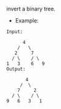 invert a binary tree.

- Example:

```
Input:

      4
    /   \ 
   2     7
  / \    / \
1   3    6   9
Output:

       4
     /  \
    7     2
  / \    / \
9   6   3   1
```
